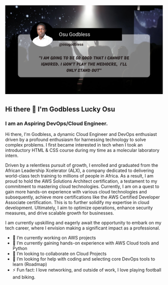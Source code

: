 # ![Grey Modern Feature Twitter Post](assets/thumbnail.png)

## Hi there 👋 I'm **Godbless Lucky Osu**

### **I am an Aspiring DevOps/Cloud Engineer.**

Hi there, I'm Godbless, a dynamic Cloud Engineer and DevOps enthusiast driven by a profound enthusiasm for harnessing technology to solve complex problems. I first became interested in tech when I took an introductory HTML & CSS course during my time as a molecular laboratory intern.

Driven by a relentless pursuit of growth, I enrolled and graduated from the African Leadership Xcelerator (ALX), a company dedicated to delivering world-class tech training to millions of people in Africa. As a result, I am proud to hold the AWS Solutions Architect certification, a testament to my commitment to mastering cloud technologies. Currently, I am on a quest to gain more hands-on experience with various cloud technologies and subsequently, achieve more certifications like the AWS Certified Developer Associate certification. This is to further solidify my expertise in cloud development. Ultimately, I aim to optimize operations, enhance security measures, and drive scalable growth for businesses.

I am currently upskilling and eagerly await the opportunity to embark on my tech career, where I envision making a significant impact as a professional.

- 🔭 I’m currently working on AWS projects
- 🌱 I’m currently gaining hands-on experience with AWS Cloud tools and Python
- 👯 I’m looking to collaborate on Cloud Projects
- 🤔 I’m looking for help with coding and selecting core DevOps tools to learn (Roadmap)
- ⚡ Fun fact: I love networking, and outside of work, I love playing football and biking.
